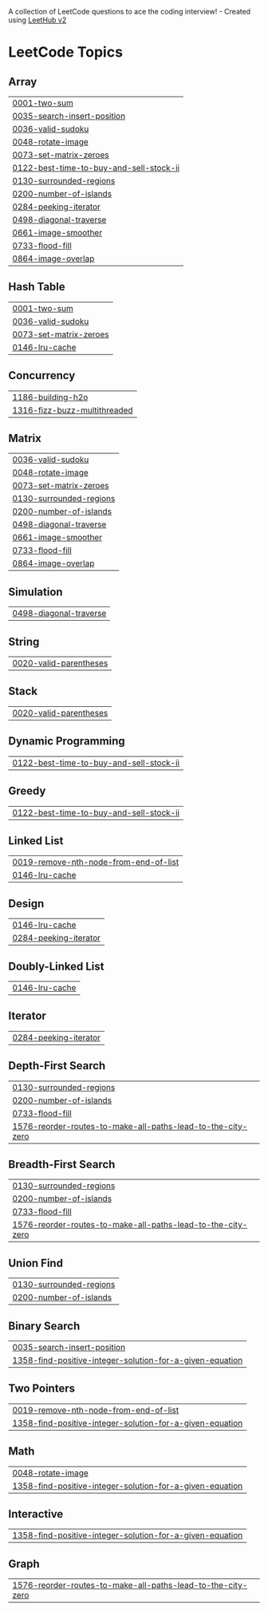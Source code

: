 A collection of LeetCode questions to ace the coding interview! - Created using [LeetHub v2](https://github.com/arunbhardwaj/LeetHub-2.0)
<!---LeetCode Topics Start-->
# LeetCode Topics
## Array
|  |
| ------- |
| [0001-two-sum](https://github.com/casemchrisbacher/LeetCodeProblems/tree/master/0001-two-sum) |
| [0035-search-insert-position](https://github.com/casemchrisbacher/LeetCodeProblems/tree/master/0035-search-insert-position) |
| [0036-valid-sudoku](https://github.com/casemchrisbacher/LeetCodeProblems/tree/master/0036-valid-sudoku) |
| [0048-rotate-image](https://github.com/casemchrisbacher/LeetCodeProblems/tree/master/0048-rotate-image) |
| [0073-set-matrix-zeroes](https://github.com/casemchrisbacher/LeetCodeProblems/tree/master/0073-set-matrix-zeroes) |
| [0122-best-time-to-buy-and-sell-stock-ii](https://github.com/casemchrisbacher/LeetCodeProblems/tree/master/0122-best-time-to-buy-and-sell-stock-ii) |
| [0130-surrounded-regions](https://github.com/casemchrisbacher/LeetCodeProblems/tree/master/0130-surrounded-regions) |
| [0200-number-of-islands](https://github.com/casemchrisbacher/LeetCodeProblems/tree/master/0200-number-of-islands) |
| [0284-peeking-iterator](https://github.com/casemchrisbacher/LeetCodeProblems/tree/master/0284-peeking-iterator) |
| [0498-diagonal-traverse](https://github.com/casemchrisbacher/LeetCodeProblems/tree/master/0498-diagonal-traverse) |
| [0661-image-smoother](https://github.com/casemchrisbacher/LeetCodeProblems/tree/master/0661-image-smoother) |
| [0733-flood-fill](https://github.com/casemchrisbacher/LeetCodeProblems/tree/master/0733-flood-fill) |
| [0864-image-overlap](https://github.com/casemchrisbacher/LeetCodeProblems/tree/master/0864-image-overlap) |
## Hash Table
|  |
| ------- |
| [0001-two-sum](https://github.com/casemchrisbacher/LeetCodeProblems/tree/master/0001-two-sum) |
| [0036-valid-sudoku](https://github.com/casemchrisbacher/LeetCodeProblems/tree/master/0036-valid-sudoku) |
| [0073-set-matrix-zeroes](https://github.com/casemchrisbacher/LeetCodeProblems/tree/master/0073-set-matrix-zeroes) |
| [0146-lru-cache](https://github.com/casemchrisbacher/LeetCodeProblems/tree/master/0146-lru-cache) |
## Concurrency
|  |
| ------- |
| [1186-building-h2o](https://github.com/casemchrisbacher/LeetCodeProblems/tree/master/1186-building-h2o) |
| [1316-fizz-buzz-multithreaded](https://github.com/casemchrisbacher/LeetCodeProblems/tree/master/1316-fizz-buzz-multithreaded) |
## Matrix
|  |
| ------- |
| [0036-valid-sudoku](https://github.com/casemchrisbacher/LeetCodeProblems/tree/master/0036-valid-sudoku) |
| [0048-rotate-image](https://github.com/casemchrisbacher/LeetCodeProblems/tree/master/0048-rotate-image) |
| [0073-set-matrix-zeroes](https://github.com/casemchrisbacher/LeetCodeProblems/tree/master/0073-set-matrix-zeroes) |
| [0130-surrounded-regions](https://github.com/casemchrisbacher/LeetCodeProblems/tree/master/0130-surrounded-regions) |
| [0200-number-of-islands](https://github.com/casemchrisbacher/LeetCodeProblems/tree/master/0200-number-of-islands) |
| [0498-diagonal-traverse](https://github.com/casemchrisbacher/LeetCodeProblems/tree/master/0498-diagonal-traverse) |
| [0661-image-smoother](https://github.com/casemchrisbacher/LeetCodeProblems/tree/master/0661-image-smoother) |
| [0733-flood-fill](https://github.com/casemchrisbacher/LeetCodeProblems/tree/master/0733-flood-fill) |
| [0864-image-overlap](https://github.com/casemchrisbacher/LeetCodeProblems/tree/master/0864-image-overlap) |
## Simulation
|  |
| ------- |
| [0498-diagonal-traverse](https://github.com/casemchrisbacher/LeetCodeProblems/tree/master/0498-diagonal-traverse) |
## String
|  |
| ------- |
| [0020-valid-parentheses](https://github.com/casemchrisbacher/LeetCodeProblems/tree/master/0020-valid-parentheses) |
## Stack
|  |
| ------- |
| [0020-valid-parentheses](https://github.com/casemchrisbacher/LeetCodeProblems/tree/master/0020-valid-parentheses) |
## Dynamic Programming
|  |
| ------- |
| [0122-best-time-to-buy-and-sell-stock-ii](https://github.com/casemchrisbacher/LeetCodeProblems/tree/master/0122-best-time-to-buy-and-sell-stock-ii) |
## Greedy
|  |
| ------- |
| [0122-best-time-to-buy-and-sell-stock-ii](https://github.com/casemchrisbacher/LeetCodeProblems/tree/master/0122-best-time-to-buy-and-sell-stock-ii) |
## Linked List
|  |
| ------- |
| [0019-remove-nth-node-from-end-of-list](https://github.com/casemchrisbacher/LeetCodeProblems/tree/master/0019-remove-nth-node-from-end-of-list) |
| [0146-lru-cache](https://github.com/casemchrisbacher/LeetCodeProblems/tree/master/0146-lru-cache) |
## Design
|  |
| ------- |
| [0146-lru-cache](https://github.com/casemchrisbacher/LeetCodeProblems/tree/master/0146-lru-cache) |
| [0284-peeking-iterator](https://github.com/casemchrisbacher/LeetCodeProblems/tree/master/0284-peeking-iterator) |
## Doubly-Linked List
|  |
| ------- |
| [0146-lru-cache](https://github.com/casemchrisbacher/LeetCodeProblems/tree/master/0146-lru-cache) |
## Iterator
|  |
| ------- |
| [0284-peeking-iterator](https://github.com/casemchrisbacher/LeetCodeProblems/tree/master/0284-peeking-iterator) |
## Depth-First Search
|  |
| ------- |
| [0130-surrounded-regions](https://github.com/casemchrisbacher/LeetCodeProblems/tree/master/0130-surrounded-regions) |
| [0200-number-of-islands](https://github.com/casemchrisbacher/LeetCodeProblems/tree/master/0200-number-of-islands) |
| [0733-flood-fill](https://github.com/casemchrisbacher/LeetCodeProblems/tree/master/0733-flood-fill) |
| [1576-reorder-routes-to-make-all-paths-lead-to-the-city-zero](https://github.com/casemchrisbacher/LeetCodeProblems/tree/master/1576-reorder-routes-to-make-all-paths-lead-to-the-city-zero) |
## Breadth-First Search
|  |
| ------- |
| [0130-surrounded-regions](https://github.com/casemchrisbacher/LeetCodeProblems/tree/master/0130-surrounded-regions) |
| [0200-number-of-islands](https://github.com/casemchrisbacher/LeetCodeProblems/tree/master/0200-number-of-islands) |
| [0733-flood-fill](https://github.com/casemchrisbacher/LeetCodeProblems/tree/master/0733-flood-fill) |
| [1576-reorder-routes-to-make-all-paths-lead-to-the-city-zero](https://github.com/casemchrisbacher/LeetCodeProblems/tree/master/1576-reorder-routes-to-make-all-paths-lead-to-the-city-zero) |
## Union Find
|  |
| ------- |
| [0130-surrounded-regions](https://github.com/casemchrisbacher/LeetCodeProblems/tree/master/0130-surrounded-regions) |
| [0200-number-of-islands](https://github.com/casemchrisbacher/LeetCodeProblems/tree/master/0200-number-of-islands) |
## Binary Search
|  |
| ------- |
| [0035-search-insert-position](https://github.com/casemchrisbacher/LeetCodeProblems/tree/master/0035-search-insert-position) |
| [1358-find-positive-integer-solution-for-a-given-equation](https://github.com/casemchrisbacher/LeetCodeProblems/tree/master/1358-find-positive-integer-solution-for-a-given-equation) |
## Two Pointers
|  |
| ------- |
| [0019-remove-nth-node-from-end-of-list](https://github.com/casemchrisbacher/LeetCodeProblems/tree/master/0019-remove-nth-node-from-end-of-list) |
| [1358-find-positive-integer-solution-for-a-given-equation](https://github.com/casemchrisbacher/LeetCodeProblems/tree/master/1358-find-positive-integer-solution-for-a-given-equation) |
## Math
|  |
| ------- |
| [0048-rotate-image](https://github.com/casemchrisbacher/LeetCodeProblems/tree/master/0048-rotate-image) |
| [1358-find-positive-integer-solution-for-a-given-equation](https://github.com/casemchrisbacher/LeetCodeProblems/tree/master/1358-find-positive-integer-solution-for-a-given-equation) |
## Interactive
|  |
| ------- |
| [1358-find-positive-integer-solution-for-a-given-equation](https://github.com/casemchrisbacher/LeetCodeProblems/tree/master/1358-find-positive-integer-solution-for-a-given-equation) |
## Graph
|  |
| ------- |
| [1576-reorder-routes-to-make-all-paths-lead-to-the-city-zero](https://github.com/casemchrisbacher/LeetCodeProblems/tree/master/1576-reorder-routes-to-make-all-paths-lead-to-the-city-zero) |
<!---LeetCode Topics End-->